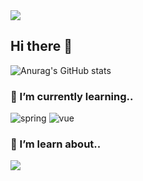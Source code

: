 <img src="https://capsule-render.vercel.app/api?type=waving&color=BDBDC8&height=150&section=header" />

## Hi there 👋

![Anurag's GitHub stats](https://github-readme-stats.vercel.app/api?username=Nohkii&hide=contribs,prs&show_icons=true&theme=테마)

### 🌱 I’m currently learning..
![spring](https://img.shields.io/badge/Spring-6DB33F?style=for-the-badge&logo=spring&logoColor=white) 
![vue](https://img.shields.io/badge/Vue.js-35495E?style=for-the-badge&logo=vue.js&logoColor=4FC08D)

### 🙌 I’m learn about..

<!--
**Nohkii/Nohkii** is a ✨ _special_ ✨ repository because its `README.md` (this file) appears on your GitHub profile.

Here are some ideas to get you started:

- 🔭 I’m currently working on ...
- 
- 👯 I’m looking to collaborate on ...
- 🤔 I’m looking for help with ...
- 💬 Ask me about ...
- 📫 How to reach me: ...
- 😄 Pronouns: ...
- ⚡ Fun fact: ...
-->
<img src="https://capsule-render.vercel.app/api?type=waving&color=BDBDC8&height=150&section=footer" />
